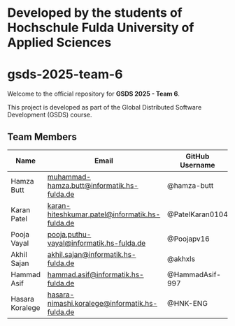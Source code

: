 # Developed by the students of Hochschule Fulda University of Applied Sciences 

# gsds-2025-team-6

Welcome to the official repository for **GSDS 2025 - Team 6**.  

This project is developed as part of the Global Distributed Software Development (GSDS) course.

## Team Members

| Name             | Email                                          | GitHub Username     | Role                |
|------------------|------------------------------------------------|---------------------|---------------------|
| Hamza Butt       | muhammad-hamza.butt@informatik.hs-fulda.de     | @hamza-butt         | Team Lead           |
| Karan Patel      | karan-hiteshkumar.patel@informatik.hs-fulda.de | @PatelKaran0104     | Github Lead         |
| Pooja Vayal      | pooja.puthu-vayal@informatik.hs-fulda.de       | @Poojapv16          | Backend Lead        |
| Akhil  Sajan     | akhil.sajan@informatik.hs-fulda.de             | @akhxls             | Frontend Lead       |   
| Hammad Asif      | hammad.asif@informatik.hs-fulda.de             | @HammadAsif-997     | Frontend Developer  |
| Hasara Koralege  | hasara-nimashi.koralege@informatik.hs-fulda.de | @HNK-ENG            | Backend Developer   |
